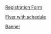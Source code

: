 [Registration Form](https://docs.google.com/forms/d/e/1FAIpQLSeYIFNxPRA2ltJ5-CRoekI2VipQBPTXFRlYzUhedowBLrWzcQ/viewform?usp=sf_link)

[Flyer with schedule](https://apccphysics.github.io/nano2astro-schedule-dark.pdf)

[Banner](https://apccphysics.github.io/nano2astro.pdf)

